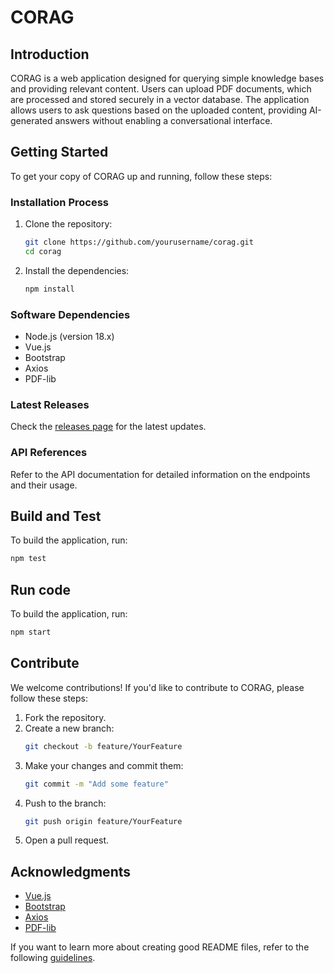 # CORAG

## Introduction
CORAG is a web application designed for querying simple knowledge bases and providing relevant content. Users can upload PDF documents, which are processed and stored securely in a vector database. The application allows users to ask questions based on the uploaded content, providing AI-generated answers without enabling a conversational interface. 

## Getting Started

To get your copy of CORAG up and running, follow these steps:

### Installation Process
1. Clone the repository:
   ```bash
   git clone https://github.com/yourusername/corag.git
   cd corag
   ```

2. Install the dependencies:
   ```bash
   npm install
   ```

### Software Dependencies
- Node.js (version 18.x)
- Vue.js
- Bootstrap
- Axios
- PDF-lib

### Latest Releases
Check the [releases page](https://github.com/yourusername/corag/releases) for the latest updates.

### API References
Refer to the API documentation for detailed information on the endpoints and their usage.

## Build and Test

To build the application, run:

```bash
npm test
```

## Run code

To build the application, run:

```bash
npm start
```


## Contribute

We welcome contributions! If you'd like to contribute to CORAG, please follow these steps:

1. Fork the repository.
2. Create a new branch:
   ```bash
   git checkout -b feature/YourFeature
   ```
3. Make your changes and commit them:
   ```bash
   git commit -m "Add some feature"
   ```
4. Push to the branch:
   ```bash
   git push origin feature/YourFeature
   ```
5. Open a pull request.


## Acknowledgments
- [Vue.js](https://vuejs.org/)
- [Bootstrap](https://getbootstrap.com/)
- [Axios](https://axios-http.com/)
- [PDF-lib](https://pdf-lib.js.org/)

If you want to learn more about creating good README files, refer to the following [guidelines](https://docs.microsoft.com/en-us/azure/devops/repos/git/create-a-readme?view=azure-devops).